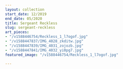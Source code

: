 ```yaml
---
layout: collection
start_date: 12/2019
end_date: 05/2020
title: Sergeant Reckless
slug: sergeant-reckless
art_pieces:
- "/v1588446754/Reckless_1_l7ogof.jpg"
- "/v1588447837/IMG_4028_zkditw.jpg"
- "/v1588447839/IMG_4031_zojozb.jpg"
- "/v1588447841/IMG_4032_yi0pg7.jpg"
featured_image: "/v1588446754/Reckless_1_l7ogof.jpg"

---
```

